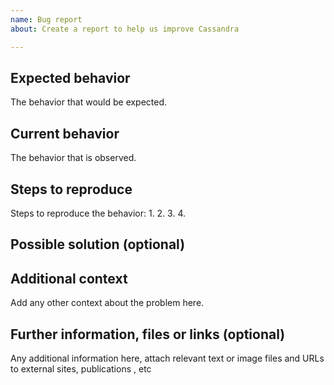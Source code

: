 ```yaml
---
name: Bug report
about: Create a report to help us improve Cassandra

---
```


## Expected behavior
The behavior that would be expected.

## Current behavior
The behavior that is observed.

## Steps to reproduce
Steps to reproduce the behavior:
1. 
2. 
3. 
4. 

## Possible solution (optional)

## Additional context
Add any other context about the problem here.

## Further information, files or links (optional)
Any additional information here, attach relevant text or image files and URLs to external sites, publications , etc
